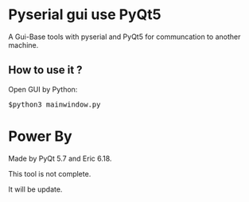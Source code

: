Pyserial gui use PyQt5
===

A Gui-Base tools with pyserial and PyQt5 for communcation to another machine.

How to use it ?
---

Open GUI by Python:

<pre>
$python3 mainwindow.py
</pre>


Power By
===

Made by PyQt 5.7 and Eric 6.18.

This tool is not complete.

It will be update.